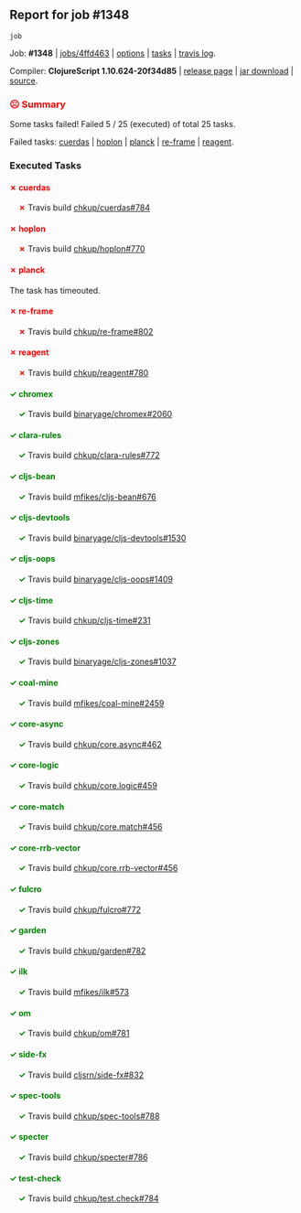 ## Report for job #1348
```
job
```


Job: **#1348** | [jobs/4ffd463](https://github.com/cljs-oss/canary/commit/4ffd4639ab612c5bcf86c240bff97551b12310a6) | [options](options.edn) | [tasks](tasks.edn) | [travis log](https://travis-ci.org/cljs-oss/canary/builds/668023229).

Compiler: **ClojureScript 1.10.624-20f34d85** | [release page](https://github.com/cljs-oss/canary/releases/tag/r1.10.624-20f34d85) | [jar download](https://github.com/cljs-oss/canary/releases/download/r1.10.624-20f34d85/clojurescript-1.10.624-20f34d85.jar) | [source](https://github.com/clojure/clojurescript/commit/20f34d8533f1fd324b0c34da96f49ac0a5574d5b).

### <b style='color:red'>☹ Summary</b>

Some tasks failed! Failed 5 / 25 (executed) of total 25 tasks.

Failed tasks: [cuerdas](#-cuerdas) | [hoplon](#-hoplon) | [planck](#-planck) | [re-frame](#-re-frame) | [reagent](#-reagent).

### Executed Tasks

#### <b style='color:red'>&#x2717; cuerdas</b>
&nbsp;&nbsp;&nbsp;&nbsp;<b style='color:red'>&#x2717;</b> Travis build [chkup/cuerdas#784](https://travis-ci.org/chkup/cuerdas/builds/668024100)<br>

#### <b style='color:red'>&#x2717; hoplon</b>
&nbsp;&nbsp;&nbsp;&nbsp;<b style='color:red'>&#x2717;</b> Travis build [chkup/hoplon#770](https://travis-ci.org/chkup/hoplon/builds/668024108)<br>

#### <b style='color:red'>&#x2717; planck</b>
The task has timeouted.

#### <b style='color:red'>&#x2717; re-frame</b>
&nbsp;&nbsp;&nbsp;&nbsp;<b style='color:red'>&#x2717;</b> Travis build [chkup/re-frame#802](https://travis-ci.org/chkup/re-frame/builds/668024024)<br>

#### <b style='color:red'>&#x2717; reagent</b>
&nbsp;&nbsp;&nbsp;&nbsp;<b style='color:red'>&#x2717;</b> Travis build [chkup/reagent#780](https://travis-ci.org/chkup/reagent/builds/668024133)<br>

#### <b style='color:green'>&#x2713; chromex</b>
&nbsp;&nbsp;&nbsp;&nbsp;<b style='color:green'>&#x2713;</b> Travis build [binaryage/chromex#2060](https://travis-ci.org/binaryage/chromex/builds/668023864)<br>

#### <b style='color:green'>&#x2713; clara-rules</b>
&nbsp;&nbsp;&nbsp;&nbsp;<b style='color:green'>&#x2713;</b> Travis build [chkup/clara-rules#772](https://travis-ci.org/chkup/clara-rules/builds/668023891)<br>

#### <b style='color:green'>&#x2713; cljs-bean</b>
&nbsp;&nbsp;&nbsp;&nbsp;<b style='color:green'>&#x2713;</b> Travis build [mfikes/cljs-bean#676](https://travis-ci.org/mfikes/cljs-bean/builds/668023895)<br>

#### <b style='color:green'>&#x2713; cljs-devtools</b>
&nbsp;&nbsp;&nbsp;&nbsp;<b style='color:green'>&#x2713;</b> Travis build [binaryage/cljs-devtools#1530](https://travis-ci.org/binaryage/cljs-devtools/builds/668023897)<br>

#### <b style='color:green'>&#x2713; cljs-oops</b>
&nbsp;&nbsp;&nbsp;&nbsp;<b style='color:green'>&#x2713;</b> Travis build [binaryage/cljs-oops#1409](https://travis-ci.org/binaryage/cljs-oops/builds/668023901)<br>

#### <b style='color:green'>&#x2713; cljs-time</b>
&nbsp;&nbsp;&nbsp;&nbsp;<b style='color:green'>&#x2713;</b> Travis build [chkup/cljs-time#231](https://travis-ci.org/chkup/cljs-time/builds/668023905)<br>

#### <b style='color:green'>&#x2713; cljs-zones</b>
&nbsp;&nbsp;&nbsp;&nbsp;<b style='color:green'>&#x2713;</b> Travis build [binaryage/cljs-zones#1037](https://travis-ci.org/binaryage/cljs-zones/builds/668023903)<br>

#### <b style='color:green'>&#x2713; coal-mine</b>
&nbsp;&nbsp;&nbsp;&nbsp;<b style='color:green'>&#x2713;</b> Travis build [mfikes/coal-mine#2459](https://travis-ci.org/mfikes/coal-mine/builds/668023908)<br>

#### <b style='color:green'>&#x2713; core-async</b>
&nbsp;&nbsp;&nbsp;&nbsp;<b style='color:green'>&#x2713;</b> Travis build [chkup/core.async#462](https://travis-ci.org/chkup/core.async/builds/668023966)<br>

#### <b style='color:green'>&#x2713; core-logic</b>
&nbsp;&nbsp;&nbsp;&nbsp;<b style='color:green'>&#x2713;</b> Travis build [chkup/core.logic#459](https://travis-ci.org/chkup/core.logic/builds/668023971)<br>

#### <b style='color:green'>&#x2713; core-match</b>
&nbsp;&nbsp;&nbsp;&nbsp;<b style='color:green'>&#x2713;</b> Travis build [chkup/core.match#456](https://travis-ci.org/chkup/core.match/builds/668023973)<br>

#### <b style='color:green'>&#x2713; core-rrb-vector</b>
&nbsp;&nbsp;&nbsp;&nbsp;<b style='color:green'>&#x2713;</b> Travis build [chkup/core.rrb-vector#456](https://travis-ci.org/chkup/core.rrb-vector/builds/668023975)<br>

#### <b style='color:green'>&#x2713; fulcro</b>
&nbsp;&nbsp;&nbsp;&nbsp;<b style='color:green'>&#x2713;</b> Travis build [chkup/fulcro#772](https://travis-ci.org/chkup/fulcro/builds/668023979)<br>

#### <b style='color:green'>&#x2713; garden</b>
&nbsp;&nbsp;&nbsp;&nbsp;<b style='color:green'>&#x2713;</b> Travis build [chkup/garden#782](https://travis-ci.org/chkup/garden/builds/668024064)<br>

#### <b style='color:green'>&#x2713; ilk</b>
&nbsp;&nbsp;&nbsp;&nbsp;<b style='color:green'>&#x2713;</b> Travis build [mfikes/ilk#573](https://travis-ci.org/mfikes/ilk/builds/668023983)<br>

#### <b style='color:green'>&#x2713; om</b>
&nbsp;&nbsp;&nbsp;&nbsp;<b style='color:green'>&#x2713;</b> Travis build [chkup/om#781](https://travis-ci.org/chkup/om/builds/668023985)<br>

#### <b style='color:green'>&#x2713; side-fx</b>
&nbsp;&nbsp;&nbsp;&nbsp;<b style='color:green'>&#x2713;</b> Travis build [cljsrn/side-fx#832](https://travis-ci.org/cljsrn/side-fx/builds/668024008)<br>

#### <b style='color:green'>&#x2713; spec-tools</b>
&nbsp;&nbsp;&nbsp;&nbsp;<b style='color:green'>&#x2713;</b> Travis build [chkup/spec-tools#788](https://travis-ci.org/chkup/spec-tools/builds/668024044)<br>

#### <b style='color:green'>&#x2713; specter</b>
&nbsp;&nbsp;&nbsp;&nbsp;<b style='color:green'>&#x2713;</b> Travis build [chkup/specter#786](https://travis-ci.org/chkup/specter/builds/668023998)<br>

#### <b style='color:green'>&#x2713; test-check</b>
&nbsp;&nbsp;&nbsp;&nbsp;<b style='color:green'>&#x2713;</b> Travis build [chkup/test.check#784](https://travis-ci.org/chkup/test.check/builds/668024076)<br>